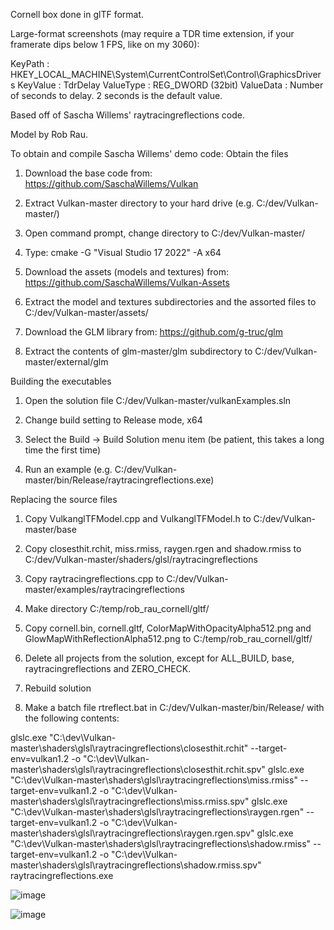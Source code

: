 Cornell box done in glTF format.

Large-format screenshots (may require a TDR time extension, if your framerate dips below 1 FPS, like on my 3060):

KeyPath : HKEY_LOCAL_MACHINE\System\CurrentControlSet\Control\GraphicsDrivers
KeyValue : TdrDelay
ValueType : REG_DWORD (32bit)
ValueData : Number of seconds to delay. 2 seconds is the default value.

Based off of Sascha Willems' raytracingreflections code.

Model by Rob Rau.

To obtain and compile Sascha Willems' demo code:
Obtain the files

1) Download the base code from: https://github.com/SaschaWillems/Vulkan

2) Extract Vulkan-master directory to your hard drive (e.g. C:/dev/Vulkan-master/)

3) Open command prompt, change directory to C:/dev/Vulkan-master/

4) Type: cmake -G "Visual Studio 17 2022" -A x64

5) Download the assets (models and textures) from: https://github.com/SaschaWillems/Vulkan-Assets

6) Extract the model and textures subdirectories and the assorted files to C:/dev/Vulkan-master/assets/

7) Download the GLM library from: https://github.com/g-truc/glm

8) Extract the contents of glm-master/glm subdirectory to C:/dev/Vulkan-master/external/glm


Building the executables

1) Open the solution file C:/dev/Vulkan-master/vulkanExamples.sln

2) Change build setting to Release mode, x64

3) Select the Build -> Build Solution menu item (be patient, this takes a long time the first time)

4) Run an example (e.g. C:/dev/Vulkan-master/bin/Release/raytracingreflections.exe)


Replacing the source files

1) Copy VulkanglTFModel.cpp and VulkanglTFModel.h to C:/dev/Vulkan-master/base

2) Copy closesthit.rchit, miss.rmiss, raygen.rgen and shadow.rmiss to C:/dev/Vulkan-master/shaders/glsl/raytracingreflections

3) Copy raytracingreflections.cpp to C:/dev/Vulkan-master/examples/raytracingreflections

4) Make directory C:/temp/rob_rau_cornell/gltf/

5) Copy cornell.bin, cornell.gltf, ColorMapWithOpacityAlpha512.png and GlowMapWithReflectionAlpha512.png to C:/temp/rob_rau_cornell/gltf/

6) Delete all projects from the solution, except for ALL_BUILD, base, raytracingreflections and ZERO_CHECK.

7) Rebuild solution

8) Make a batch file rtreflect.bat in C:/dev/Vulkan-master/bin/Release/ with the following contents:

glslc.exe "C:\dev\Vulkan-master\shaders\glsl\raytracingreflections\closesthit.rchit"  --target-env=vulkan1.2 -o "C:\dev\Vulkan-master\shaders\glsl\raytracingreflections\closesthit.rchit.spv" 
glslc.exe "C:\dev\Vulkan-master\shaders\glsl\raytracingreflections\miss.rmiss" --target-env=vulkan1.2 -o "C:\dev\Vulkan-master\shaders\glsl\raytracingreflections\miss.rmiss.spv"
glslc.exe "C:\dev\Vulkan-master\shaders\glsl\raytracingreflections\raygen.rgen" --target-env=vulkan1.2 -o "C:\dev\Vulkan-master\shaders\glsl\raytracingreflections\raygen.rgen.spv"
glslc.exe "C:\dev\Vulkan-master\shaders\glsl\raytracingreflections\shadow.rmiss" --target-env=vulkan1.2 -o "C:\dev\Vulkan-master\shaders\glsl\raytracingreflections\shadow.rmiss.spv"
raytracingreflections.exe



![image](https://github.com/sjhalayka/cornell_box_textured/assets/16404554/9ccf47df-b711-42ac-90e5-b1bdae5c5e5f)

![image](https://github.com/sjhalayka/cornell_box_textured/assets/16404554/b469dd3f-715a-4906-b2f3-9d8dcd470581)
